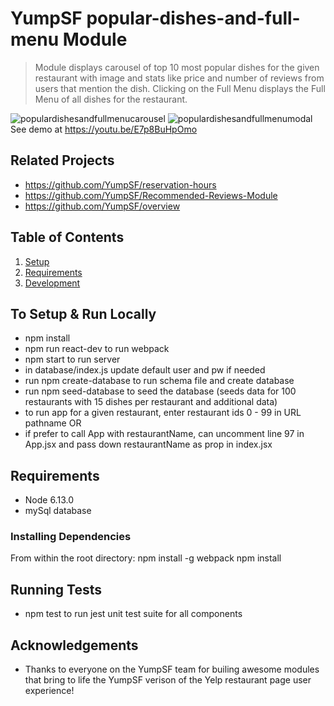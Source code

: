 # YumpSF popular-dishes-and-full-menu Module

> Module displays carousel of top 10 most popular dishes for the given restaurant with image and stats like price and number of reviews from users that mention the dish. Clicking on the Full Menu displays the Full Menu of all dishes for the restaurant. 

![populardishesandfullmenucarousel](https://user-images.githubusercontent.com/29344313/49840351-ddd54300-fd67-11e8-928b-aac43f897c9e.png)
![populardishesandfullmenumodal](https://user-images.githubusercontent.com/29344313/49840349-dd3cac80-fd67-11e8-8615-44ffa9e5d74a.png)
See demo at https://youtu.be/E7p8BuHpOmo

## Related Projects
  - https://github.com/YumpSF/reservation-hours
  - https://github.com/YumpSF/Recommended-Reviews-Module
  - https://github.com/YumpSF/overview

## Table of Contents
1. [Setup](#Setup)
2. [Requirements](#requirements)
3. [Development](#development)

## To Setup & Run Locally
 - npm install
 - npm run react-dev to run webpack
 - npm start to run server
 - in database/index.js update default user and pw if needed
 - run npm create-database to run schema file and create database
 - run npm seed-database to seed the database (seeds data for 100 restaurants with 15 dishes per restaurant and additional data)
 - to run app for a given restaurant, enter restaurant ids 0 - 99 in URL pathname OR
 - if prefer to call App with restaurantName, can uncomment line 97 in App.jsx and pass down restaurantName as prop in index.jsx

## Requirements
- Node 6.13.0 
- mySql database 

### Installing Dependencies

From within the root directory:
npm install -g webpack
npm install

## Running Tests
- npm test to run jest unit test suite for all components 

## Acknowledgements
- Thanks to everyone on the YumpSF team for builing awesome modules that bring to life the YumpSF verison of the Yelp restaurant page user experience! 


